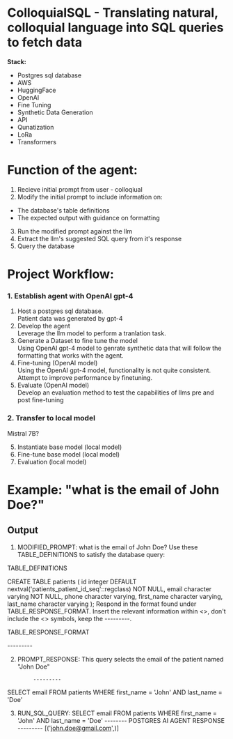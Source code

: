 # ColloquialSQL - Translating natural, colloquial language into SQL queries to fetch data

**Stack:**
- Postgres sql database
- AWS
- HuggingFace
- OpenAI
- Fine Tuning
- Synthetic Data Generation
- API
- Qunatization
- LoRa
- Transformers

# Function of the agent:
1. Recieve initial prompt from user - colloqiual
2. Modify the initial prompt to include information on:
- The database's table definitions
- The expected output with guidance on formatting
3. Run the modified prompt against the llm
4. Extract the llm's suggested SQL query from it's response
5. Query the database

# Project Workflow:

### 1. Establish agent with OpenAI gpt-4
1. Host a postgres sql database.
<br>Patient data was generated by gpt-4
2. Develop the agent
<br>Leverage the llm model to perform a tranlation task.
3. Generate a Dataset to fine tune the model
<br>Using OpenAI gpt-4 model to genrate synthetic data that will follow the formatting that works with the agent.
4. Fine-tuning (OpenAI model)
<br>Using the OpenAI gpt-4 model, functionality is not quite consistent. Attempt to improve performance by finetuning.
4. Evaluate (OpenAI model)
<br>Develop an evaluation method to test the capabilities of llms pre and post fine-tuning

### 2. Transfer to local model
Mistral 7B?

5. Instantiate base model (local model)
6. Fine-tune base model (local model)
7. Evaluation (local model)

# Example: "what is the email of John Doe?"

## Output
1. MODIFIED_PROMPT: what is the email of John Doe? Use these TABLE_DEFINITIONS to satisfy the database query:

TABLE_DEFINITIONS

CREATE TABLE patients (
    id integer DEFAULT nextval('patients_patient_id_seq'::regclass) NOT NULL,
    email character varying NOT NULL,
    phone character varying,
    first_name character varying,
    last_name character varying
); Respond in the format found under TABLE_RESPONSE_FORMAT. Insert the relevant information within <>, don't include the <> symbols, keep the ---------.

TABLE_RESPONSE_FORMAT

<insert an explanation of the sql query as raw text here>
            ---------
<insert sql query exclusively as raw text here>
            
2. PROMPT_RESPONSE: This query selects the email of the patient named "John Doe"

            ---------
SELECT email FROM patients WHERE first_name = 'John' AND last_name = 'Doe'
            
3. RUN_SQL_QUERY: SELECT email FROM patients WHERE first_name = 'John' AND last_name = 'Doe'
-------- POSTGRES AI AGENT RESPONSE ---------
[('john.doe@gmail.com',)]